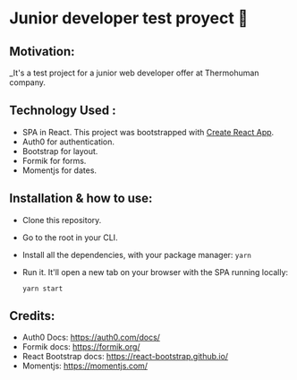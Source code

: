 # Junior developer test proyect 🚀


## Motivation:
_It's a test project for a junior web developer offer at Thermohuman company.

## Technology Used : 

- SPA in React. This project was bootstrapped with [Create React App](https://github.com/facebook/create-react-app).
- Auth0 for authentication.
- Bootstrap for layout.
- Formik for forms.
- Momentjs for dates. 


## Installation & how to use:

  - Clone this repository.
  - Go to the root in your CLI.
  - Install all the dependencies, with your package manager:
        ```yarn```
  - Run it. It'll open a new tab on your browser with the SPA running locally:
  
      ```yarn start```


## Credits:
- Auth0 Docs: https://auth0.com/docs/
- Formik docs: https://formik.org/
- React Bootstrap docs: https://react-bootstrap.github.io/
- Momentjs: https://momentjs.com/





